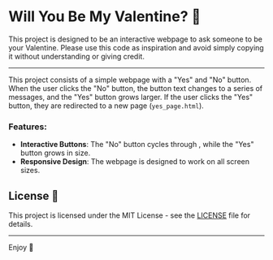 # Will You Be My Valentine? 💌

This project is designed to be an interactive webpage to ask someone to be your Valentine. Please use this code as inspiration and avoid simply copying it without understanding or giving credit.

---

This project consists of a simple webpage with a "Yes" and "No" button. When the user clicks the "No" button, the button text changes to a series of  messages, and the "Yes" button grows larger. If the user clicks the "Yes" button, they are redirected to a new page (`yes_page.html`).

### Features:
- **Interactive Buttons**: The "No" button cycles through , while the "Yes" button grows in size.
- **Responsive Design**: The webpage is designed to work on all screen sizes.


## License 📄

This project is licensed under the MIT License - see the [LICENSE](LICENSE) file for details.

---

Enjoy 💖
